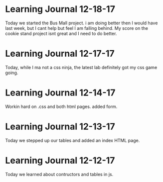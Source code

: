# Learning Journal 12-18-17

Today we started the Bus Mall project. i am doing better then I would have last week, but I cant help but feel I am falling behind. My score on the cookie stand project isnt great and I need to do better. 



# Learning Journal 12-17-17

Today, while I ma not a css ninja, the latest lab definitely got my css game going.


# Learning Journal 12-14-17

Workin hard on .css and both html pages. added form.

# Learning Journal 12-13-17

Today we stepped up our tables and added an index HTML page.


# Learning Journal 12-12-17

Today we learned about contructors and tables in js.
